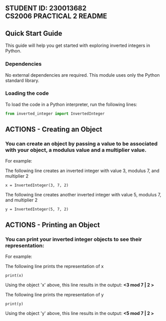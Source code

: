 STUDENT ID: 230013682  
CS2006 PRACTICAL 2 README
---------------------------

## Quick Start Guide

This guide will help you get started with exploring inverted integers in Python.

### Dependencies

No external dependencies are required. This module uses only the Python standard library.

### Loading the code

To load the code in a Python interpreter, run the following lines:

```python
from inverted_integer import InvertedInteger
```

## ACTIONS - Creating an Object
### You can create an object by passing a value to be associated with your object, a modulus value and a multiplier value.

For example:

The following line creates an inverted integer with value 3, modulus 7, and multiplier 2
```
x = InvertedInteger(3, 7, 2)
```

The following line creates another inverted integer with value 5, modulus 7, and multiplier 2
```
y = InvertedInteger(5, 7, 2)
```
## ACTIONS - Printing an Object
### You can print your inverted integer objects to see their representation:

For example:

The following line prints the representation of x
```
print(x) 
```
Using the object 'x' above, this line results in the output: **<3 mod 7 | 2 >**

The following line prints the representation of y
```
print(y)  
```
Using the object 'y' above, this line results in the output: **<5 mod 7 | 2 >**

